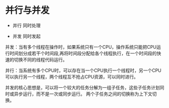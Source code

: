 # 并行与并发

- 并行
同时处理

- 并发
同时发起

并发：当有多个线程在操作时，如果系统只有一个CPU，操作系统只能把CPU运行时间划分成若干个时间段,再将时间段分配给各个线程执行，在一个时间段的快速的切换不同的线程代码运行。

并行：当系统有多个CPU时，可以存在当一个CPU执行一个线程时，另一个CPU可以执行另一个线程，两个线程互不抢占CPU资源，可以同时进行。

并发的核心思想是，可以将一个较大的任务分解为一组子任务，这些子任务计划同时或异步运行，而不是一次或同步运行。
两个子任务之间的切换称为上下文切换。
